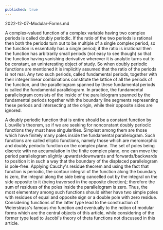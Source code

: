 ```yaml
---
published: true
---
```


2022-12-07-Modular-Forms.md

A complex-valued function of a complex variable having two complex periods is called doubly periodic. If the ratio of the two periods is rational then both the periods turn out to be multiple of a single complex period, so the function is essentially has a single period; if the ratio is irrational then the function has arbitrarily small periods (not easy to see though) so that the function having vanishing derivative wherever it is analytic turns out to be constant, an uninteresting object of study. So when doubly periodic functions are mentioned it is implicitly assumed that the ratio of the periods is not real. Any two such periods, called fundamental periods, together with their integer linear combinations constitute  the lattice of all the periods of the function, and the parallelogram spanned by these fundamental periods is called the fundamental parallelogram. In practice, the fundamental parallelogram consists of the inside of the parallelogram spanned by the fundamental periods together with the boundary line segments  representing these periods and intersecting at the origin, while their opposite sides are ignored.

A doubly periodic function that is entire should be a constant function by Liouville's theorem, so if we are seeking for nonconstant doubly periodic functions they must have singularities. Simplest among them are those which have finitely many poles inside the fundamental parallelogram. Such functions are called elliptic functions, namely those which are meromorphic and doubly periodic function on the complex plane. The set of poles being discrete with no accumulation in the finite complex plane, one can move the period parallelogram slightly upwards/downwards and forwards/backwards to position it in such a way that the boundary of the displaced parallelogram is pole-free.  Applying Cauchy's residue theorem and using the fact that function is periodic, the contour integral of the function along the boundary is zero, the integral along the side being cancelled out by the integral on the side opposite to it (being traversed in the opposite direction); therefore the sum of residues of the poles inside the parallelogram is zero. Thus, the most elementary among such functions should either have two simple poles with residues of equal and opposite sign or a double pole with zero residue.  Considering functions of the latter type lead to the construction of Weierstrass's famous rho function and eventually to the notion of modular forms which are the central objects of this article, while considering of the former type lead to Jacobi's theory of theta functions not discussed in this article.